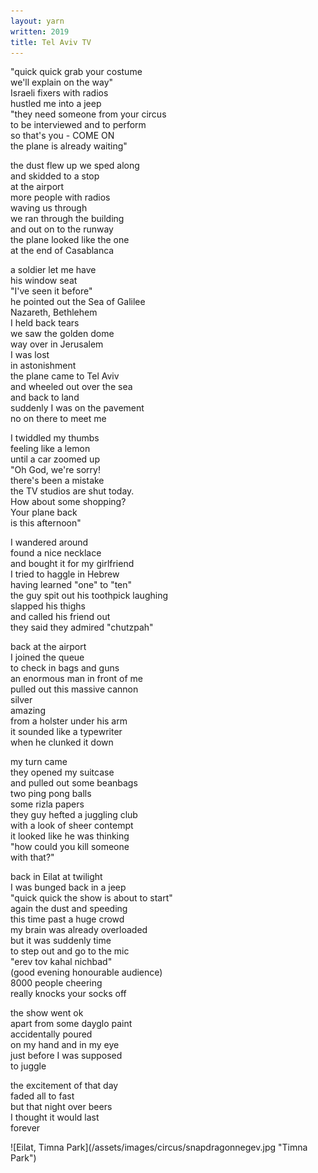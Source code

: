 ```yaml
---
layout: yarn
written: 2019
title: Tel Aviv TV
---
```


<div class="poem">

"quick quick grab your costume  
we'll explain on the way"  
Israeli fixers with radios  
hustled me into a jeep  
"they need someone from your circus  
to be interviewed and to perform  
so that's you - COME ON  
the plane is already waiting"

the dust flew up
we sped along  
and skidded to a stop  
at the airport  
more people with radios  
waving us through  
we ran through the building  
and out on to the runway  
the plane looked like the one  
at the end of Casablanca  

a soldier let me have  
his window seat  
"I've seen it before"  
he pointed out the Sea of Galilee  
Nazareth, Bethlehem  
I held back tears  
we saw the golden dome  
way over in Jerusalem  
I was lost  
in astonishment  
the plane came to Tel Aviv  
and wheeled out over the sea  
and back to land  
suddenly I was on the pavement  
no on there to meet me  

I twiddled my thumbs  
feeling like a lemon  
until a car zoomed up  
"Oh God, we're sorry!  
there's been a mistake  
the TV studios are shut today.  
How about some shopping?  
Your plane back  
is this afternoon"  

I wandered around  
found a nice necklace  
and bought it for my girlfriend  
I tried to haggle in Hebrew  
having learned "one" to "ten"  
the guy spit out his toothpick laughing  
slapped his thighs  
and called his friend out  
they said they admired "chutzpah"  

back at the airport  
I joined the queue  
to check in bags and guns  
an enormous man in front of me  
pulled out this massive cannon  
silver  
amazing  
from a holster under his arm  
it sounded like a typewriter  
when he clunked it down  

my turn came  
they opened my suitcase  
and pulled out some beanbags  
two ping pong balls  
some rizla papers  
they guy hefted a juggling club  
with a look of sheer contempt  
it looked like he was thinking  
"how could you kill someone  
with that?"

back in Eilat at twilight  
I was bunged back in a jeep  
"quick quick the show is about to start"  
again the dust and speeding  
this time past a huge crowd  
my brain was already overloaded  
but it was suddenly time  
to step out and go to the mic  
"erev tov kahal nichbad"  
(good evening honourable audience)  
8000 people cheering  
really knocks your socks off  

the show went ok  
apart from some dayglo paint  
accidentally poured  
on my hand and in my eye  
just before I was supposed  
to juggle  

the excitement of that day  
faded all to fast  
but that night over beers  
I thought it would last  
forever

</div>
![Eilat, Timna Park](/assets/images/circus/snapdragonnegev.jpg "Timna Park")

